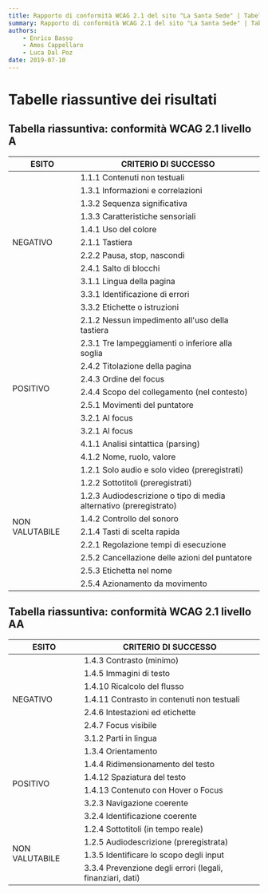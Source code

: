 ```yaml
---
title: Rapporto di conformità WCAG 2.1 del sito "La Santa Sede" | Tabelle riassuntive
summary: Rapporto di conformità WCAG 2.1 del sito "La Santa Sede" | Tabelle riassuntive.
authors:
    - Enrico Basso
    - Amos Cappellaro
    - Luca Dal Poz
date: 2019-07-10
---
```


# Tabelle riassuntive dei risultati

## Tabella riassuntiva: conformità WCAG 2.1 livello A

<table class="docutils">
    <thead>
        <tr>
            <th>ESITO</th>
            <th>CRITERIO DI SUCCESSO</th>
        </tr>
    </thead>
    <tbody>
        <tr class="danger">
            <td rowspan="11" class="result">NEGATIVO</td>
            <td>1.1.1 Contenuti non testuali</td>
        </tr>
        <tr class="danger">
            <td>1.3.1 Informazioni e correlazioni</td>
        </tr>
        <tr class="danger">
            <td>1.3.2 Sequenza significativa</td>
        </tr>
        <tr class="danger">
            <td>1.3.3 Caratteristiche sensoriali</td>
        </tr>
        <tr class="danger">
            <td>1.4.1 Uso del colore</td>
        </tr>
        <tr class="danger">
            <td>2.1.1 Tastiera</td>
        </tr>
        <tr class="danger">
            <td>2.2.2 Pausa, stop, nascondi</td>
        </tr>
        <tr class="danger">
            <td>2.4.1 Salto di blocchi</td>
        </tr>
        <tr class="danger">
            <td>3.1.1 Lingua della pagina</td>
        </tr>
        <tr class="danger">
            <td>3.3.1 Identificazione di errori</td>
        </tr>
        <tr class="danger">
            <td>3.3.2 Etichette o istruzioni</td>
        </tr>
        <tr class="success">
            <td rowspan="10" class="result">POSITIVO</td>
            <td>2.1.2 Nessun impedimento all'uso della tastiera</td>
        </tr>
        <tr class="success">
            <td>2.3.1 Tre lampeggiamenti o inferiore alla soglia</td>
        </tr>
        <tr class="success">
            <td>2.4.2 Titolazione della pagina</td>
        </tr>
        <tr class="success">
            <td>2.4.3 Ordine del focus</td>
        </tr>
        <tr class="success">
            <td>2.4.4 Scopo del collegamento (nel contesto)</td>
        </tr>
        <tr class="success">
            <td>2.5.1 Movimenti del puntatore</td>
        </tr>
        <tr class="success">
            <td>3.2.1 Al focus</td>
        </tr>
        <tr class="success">
            <td>3.2.1 Al focus</td>
        </tr>
        <tr class="success">
            <td>4.1.1 Analisi sintattica (parsing)</td>
        </tr>
        <tr class="success">
            <td>4.1.2 Nome, ruolo, valore</td>
        </tr>
        <tr class="warning">
            <td rowspan="9" class="result">NON VALUTABILE</td>
            <td>1.2.1 Solo audio e solo video (preregistrati)</td>
        </tr>
        <tr class="warning">
            <td>1.2.2 Sottotitoli (preregistrati)</td>
        </tr>
        <tr class="warning">
            <td>1.2.3 Audiodescrizione o tipo di media alternativo (preregistrato)</td>
        </tr>
        <tr class="warning">
            <td>1.4.2 Controllo del sonoro</td>
        </tr>
        <tr class="warning">
            <td>2.1.4 Tasti di scelta rapida</td>
        </tr>
        <tr class="warning">
            <td>2.2.1 Regolazione tempi di esecuzione</td>
        </tr>
        <tr class="warning">
            <td>2.5.2 Cancellazione delle azioni del puntatore</td>
        </tr>
        <tr class="warning">
            <td>2.5.3 Etichetta nel nome</td>
        </tr>
        <tr class="warning">
            <td>2.5.4 Azionamento da movimento</td>
        </tr>
    </tbody>
</table>


## Tabella riassuntiva: conformità WCAG 2.1 livello AA

<table class="docutils">
    <thead>
        <tr>
            <th>ESITO</th>
            <th>CRITERIO DI SUCCESSO</th>
        </tr>
    </thead>
    <tbody>
        <tr class="danger">
            <td rowspan="7" class="result">NEGATIVO</td>
            <td>1.4.3 Contrasto (minimo)</td>
        </tr>
        <tr class="danger">
            <td>1.4.5 Immagini di testo</td>
        </tr>
        <tr class="danger">
            <td>1.4.10 Ricalcolo del flusso</td>
        </tr>
        <tr class="danger">
            <td>1.4.11 Contrasto in contenuti non testuali</td>
        </tr>
        <tr class="danger">
            <td>2.4.6 Intestazioni ed etichette</td>
        </tr>
        <tr class="danger">
            <td>2.4.7 Focus visibile</td>
        </tr>
        <tr class="danger">
            <td>3.1.2 Parti in lingua</td>
        </tr>
        <tr class="success">
            <td rowspan="6" class="result">POSITIVO</td>
            <td>1.3.4 Orientamento</td>
        </tr>
        <tr class="success">
            <td>1.4.4 Ridimensionamento del testo</td>
        </tr>
        <tr class="success">
            <td>1.4.12 Spaziatura del testo</td>
        </tr>
        <tr class="success">
            <td>1.4.13 Contenuto con Hover o Focus</td>
        </tr>
        <tr class="success">
            <td>3.2.3 Navigazione coerente</td>
        </tr>
        <tr class="success">
            <td>3.2.4 Identificazione coerente</td>
        </tr>
        <tr class="warning">
            <td rowspan="4" class="result">NON VALUTABILE</td>
            <td>1.2.4 Sottotitoli (in tempo reale)</td>
        </tr>
        <tr class="warning">
            <td>1.2.5 Audiodescrizione (preregistrata)</td>
        </tr>
        <tr class="warning">
            <td>1.3.5 Identificare lo scopo degli input</td>
        </tr>
        <tr class="warning">
            <td>3.3.4 Prevenzione degli errori (legali, finanziari, dati)</td>
        </tr>
    </tbody>
</table>
